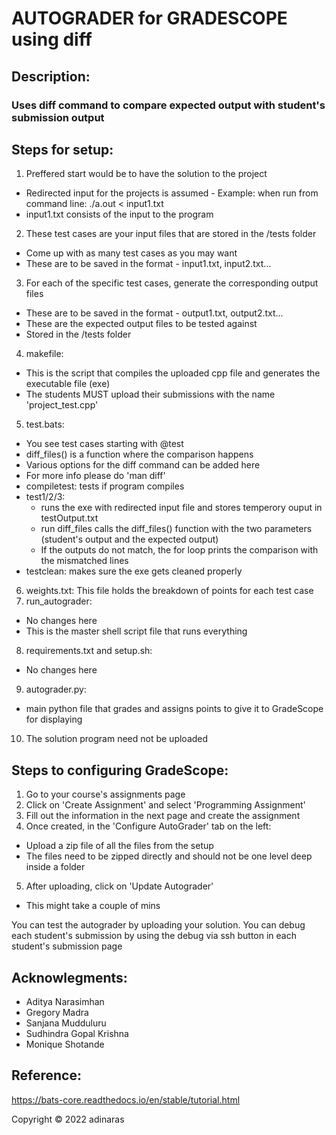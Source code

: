 # AUTOGRADER for GRADESCOPE using diff
## Description:
### Uses diff command to compare expected output with student's submission output

## Steps for setup:
1. Preffered start would be to have the solution to the project
 - Redirected input for the projects is assumed - Example: when run from command line: ./a.out < input1.txt
 - input1.txt consists of the input to the program
2. These test cases are your input files that are stored in the /tests folder
 - Come up with as many test cases as you may want
 - These are to be saved in the format - input1.txt, input2.txt...
3. For each of the specific test cases, generate the corresponding output files
 - These are to be saved in the format - output1.txt, output2.txt...
 - These are the expected output files to be tested against
 - Stored in the /tests folder
4. makefile: 
 - This is the script that compiles the uploaded cpp file and generates the executable file (exe)
 - The students MUST upload their submissions with the name 'project_test.cpp'
5. test.bats:
 - You see test cases starting with @test
 - diff_files() is a function where the comparison happens
 - Various options for the diff command can be added here
 - For more info please do 'man diff'
 - compiletest: tests if program compiles
 - test1/2/3: 
    - runs the exe with redirected input file and stores temperory ouput in testOutput.txt
    - run diff_files calls the diff_files() function with the two parameters (student's output and the expected output)
    - If the outputs do not match, the for loop prints the comparison with the mismatched lines
 - testclean: makes sure the exe gets cleaned properly
6. weights.txt: This file holds the breakdown of points for each test case
7. run_autograder:
 - No changes here
 - This is the master shell script file that runs everything
8. requirements.txt and setup.sh:
 - No changes here
9. autograder.py:
 - main python file that grades and assigns points to give it to GradeScope for displaying
10. The solution program need not be uploaded

## Steps to configuring GradeScope:
1. Go to your course's assignments page
2. Click on 'Create Assignment' and select 'Programming Assignment'
3. Fill out the information in the next page and create the assignment
4. Once created, in the 'Configure AutoGrader' tab on the left:
 - Upload a zip file of all the files from the setup 
 - The files need to be zipped directly and should not be one level deep inside a folder
5. After uploading, click on 'Update Autograder'
 - This might take a couple of mins

You can test the autograder by uploading your solution.
You can debug each student's submission by using the debug via ssh button in each student's submission page

## Acknowlegments: 
- Aditya Narasimhan
- Gregory Madra
- Sanjana Mudduluru
- Sudhindra Gopal Krishna
- Monique Shotande


## Reference:
https://bats-core.readthedocs.io/en/stable/tutorial.html

Copyright © 2022 adinaras
